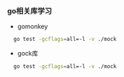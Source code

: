 ### go相关库学习
- gomonkey

```bash
  go test -gcflags=all=-l -v ./mock
```
- gock库
```bash
  go test -gcflags=all=-l -v ./mock
```
